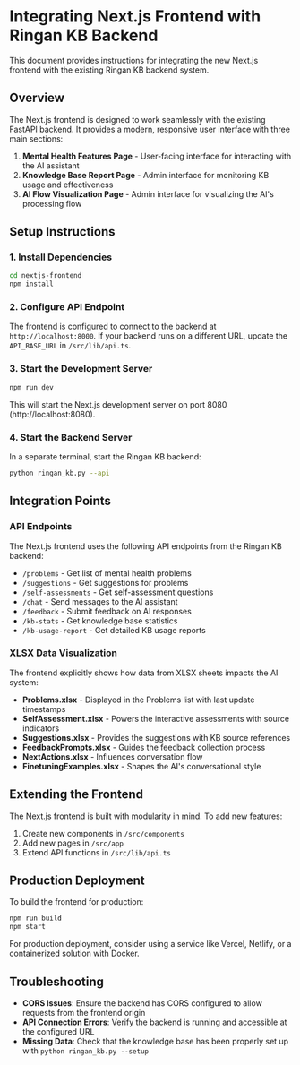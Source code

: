 # Integrating Next.js Frontend with Ringan KB Backend

This document provides instructions for integrating the new Next.js frontend with the existing Ringan KB backend system.

## Overview

The Next.js frontend is designed to work seamlessly with the existing FastAPI backend. It provides a modern, responsive user interface with three main sections:

1. **Mental Health Features Page** - User-facing interface for interacting with the AI assistant
2. **Knowledge Base Report Page** - Admin interface for monitoring KB usage and effectiveness
3. **AI Flow Visualization Page** - Admin interface for visualizing the AI's processing flow

## Setup Instructions

### 1. Install Dependencies

```bash
cd nextjs-frontend
npm install
```

### 2. Configure API Endpoint

The frontend is configured to connect to the backend at `http://localhost:8000`. If your backend runs on a different URL, update the `API_BASE_URL` in `/src/lib/api.ts`.

### 3. Start the Development Server

```bash
npm run dev
```

This will start the Next.js development server on port 8080 (http://localhost:8080).

### 4. Start the Backend Server

In a separate terminal, start the Ringan KB backend:

```bash
python ringan_kb.py --api
```

## Integration Points

### API Endpoints

The Next.js frontend uses the following API endpoints from the Ringan KB backend:

- `/problems` - Get list of mental health problems
- `/suggestions` - Get suggestions for problems
- `/self-assessments` - Get self-assessment questions
- `/chat` - Send messages to the AI assistant
- `/feedback` - Submit feedback on AI responses
- `/kb-stats` - Get knowledge base statistics
- `/kb-usage-report` - Get detailed KB usage reports

### XLSX Data Visualization

The frontend explicitly shows how data from XLSX sheets impacts the AI system:

- **Problems.xlsx** - Displayed in the Problems list with last update timestamps
- **SelfAssessment.xlsx** - Powers the interactive assessments with source indicators
- **Suggestions.xlsx** - Provides the suggestions with KB source references
- **FeedbackPrompts.xlsx** - Guides the feedback collection process
- **NextActions.xlsx** - Influences conversation flow
- **FinetuningExamples.xlsx** - Shapes the AI's conversational style

## Extending the Frontend

The Next.js frontend is built with modularity in mind. To add new features:

1. Create new components in `/src/components`
2. Add new pages in `/src/app`
3. Extend API functions in `/src/lib/api.ts`

## Production Deployment

To build the frontend for production:

```bash
npm run build
npm start
```

For production deployment, consider using a service like Vercel, Netlify, or a containerized solution with Docker.

## Troubleshooting

- **CORS Issues**: Ensure the backend has CORS configured to allow requests from the frontend origin
- **API Connection Errors**: Verify the backend is running and accessible at the configured URL
- **Missing Data**: Check that the knowledge base has been properly set up with `python ringan_kb.py --setup`